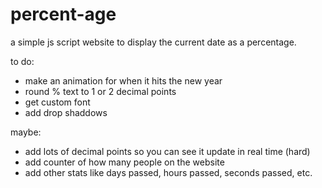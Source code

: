 # percent-age
a simple js script website to display the current date as a percentage.


to do:

- make an animation for when it hits the new year
- round % text to 1 or 2 decimal points
- get custom font
- add drop shaddows

maybe:
- add lots of decimal points so you can see it update in real time (hard)
- add counter of how many people on the website
- add other stats like days passed, hours passed, seconds passed, etc.
